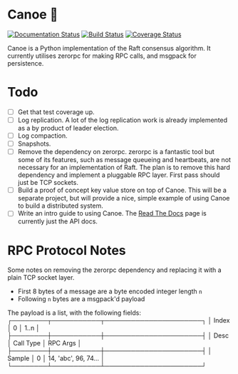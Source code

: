# Canoe 🛶

[![Documentation Status](https://readthedocs.org/projects/canoe/badge/?version=latest)](http://canoe.readthedocs.io/en/latest/?badge=latest) [![Build Status](https://travis-ci.org/ter0/canoe.svg?branch=master)](https://travis-ci.org/ter0/canoe) [![Coverage Status](https://coveralls.io/repos/github/ter0/canoe/badge.svg)](https://coveralls.io/github/ter0/canoe)

Canoe is a Python implementation of the Raft consensus algorithm. It currently utilises zerorpc for making RPC calls, and msgpack for persistence.

# Todo

 - [ ] Get that test coverage up.
 - [ ] Log replication. A lot of the log replication work is already implemented as a by product of leader election.
 - [ ] Log compaction.
 - [ ] Snapshots.
 - [ ] Remove the dependency on zerorpc. zerorpc is a fantastic tool but some of its features, such as message queueing and heartbeats, are not necessary for an implementation of Raft. The plan is to remove this hard dependency and implement a pluggable RPC layer. First pass should just be TCP sockets.
 - [ ] Build a proof of concept key value store on top of Canoe. This will be a separate project, but will provide a nice, simple example of using Canoe to build a distributed system.
 - [ ] Write an intro guide to using Canoe. The [Read The Docs](http://canoe.readthedocs.io/en/latest) page is currently just the API docs.

# RPC Protocol Notes
Some notes on removing the zerorpc dependency and replacing it with a plain TCP socket layer.

- First 8 bytes of a message are a byte encoded integer length `n`
- Following `n` bytes are a msgpack'd payload

The payload is a list, with the following fields:
┌────────┬───────────┬──────────────────────┐
│ Index  │     0     │         1..n         │
├────────┼───────────┼──────────────────────┤
│ Desc   │ Call Type │ RPC Args             │
├────────┼───────────┼──────────────────────┤
│ Sample │     0     │ 14, 'abc', 96, 74... │
└────────┴───────────┴──────────────────────┘

